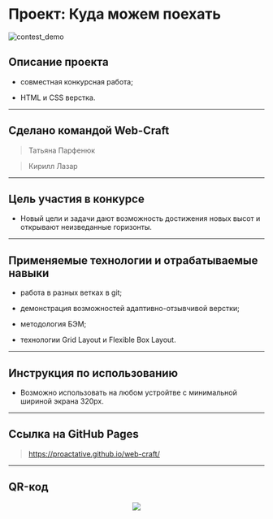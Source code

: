 # Проект: Куда можем поехать

![contest_demo](https://user-images.githubusercontent.com/104484685/233938682-13407c52-7cee-40ac-aacb-2880e7f328a2.gif)

## **Описание проекта**

- совместная конкурсная работа;

- HTML и СSS верстка.
---------------------
## **Сделано командой Web-Craft**

>Татьяна Парфенюк   

>Кирилл Лазар

---------------------
## **Цель участия в конкурсе**

- Hовый цели и задачи дают возможность достижения новых высот и открывают неизведанные горизонты.
---------------------
## **Применяемые технологии и отрабатываемые навыки**

- работа в разных ветках в git;

- демонстрация возможностей адаптивно-отзывчивой верстки;

- методология БЭМ;

- технологии Grid Layout и Flexible Box Layout.
---------------------
## **Инструкция по использованию**

- Возможно использовать на любом устройтве с минимальной шириной экрана 320px.
---------------------
## **Ссылка на GitHub Pages**

>https://proactative.github.io/web-craft/
---------------------
## **QR-код**

<p align="center">
  <img src="http://qrcoder.ru/code/?https%3A%2F%2Fproactative.github.io%2Fweb-craft%2F&4&0">
</p>

